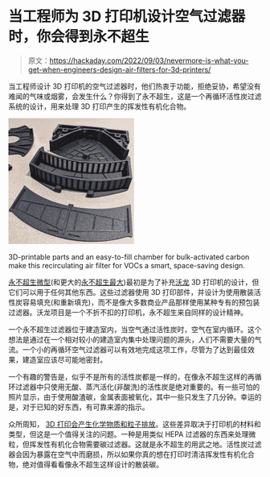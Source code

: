 # 当工程师为 3D 打印机设计空气过滤器时，你会得到永不超生

> 原文：<https://hackaday.com/2022/09/03/nevermore-is-what-you-get-when-engineers-design-air-filters-for-3d-printers/>

当工程师设计 3D 打印机的空气过滤器时，他们热衷于功能，拒绝妥协，希望没有难闻的气味或烟雾，会发生什么？你得到了永不超生，这是一个再循环活性炭过滤系统的设计，用来处理 3D 打印产生的挥发性有机化合物。

[![](img/033088574d5c61e24b4619f0ca55e289.png)](https://hackaday.com/wp-content/uploads/2022/09/print_example2.png)

3D-printable parts and an easy-to-fill chamber for bulk-activated carbon make this recirculating air filter for VOCs a smart, space-saving design.

[永不超生微型](https://github.com/nevermore3d/Nevermore_Micro)(和更大的[永不超生最大](https://github.com/nevermore3d/Nevermore_Max))最初是为了补充[沃龙](https://vorondesign.com/) 3D 打印机的设计，但它们可以用于任何其他东西。这些过滤器使用 3D 打印部件，并设计为使用散装活性炭容易填充(和重新填充)，而不是像大多数商业产品那样使用某种专有的预包装过滤器。沃龙项目是一个不折不扣的打印机，永不超生来自同样的设计精神。

一个永不超生过滤器位于建造室内，当空气通过活性炭时，空气在室内循环。这个想法是通过在一个相对较小的建造室内集中处理问题的源头，人们不需要大量的气流。一个小的再循环空气过滤器可以有效地完成这项工作，尽管为了达到最佳效果，建造室应该尽可能地密封。

一个有趣的警告是，似乎不是所有的活性炭都是一样的，在像永不超生这样的再循环过滤器中只使用无酸、蒸汽活化(非酸洗)的活性炭是绝对重要的。有一些可怕的照片显示，由于使用酸渣碳，金属表面被氧化，其中一些只发生了几分钟。幸运的是，对于已知的好东西，有可靠来源的指示。

众所周知， [3D 打印会产生化学物质和粒子排放](https://hackaday.com/2016/02/01/3d-printing-fumes-new-science/)。这些差异取决于打印机的材料和类型，但这是一个值得关注的问题。一种是用类似 HEPA 过滤器的东西来处理微粒，但挥发性有机化合物需要碳过滤器。这就是永不超生的用武之地。活性炭过滤器会因为暴露在空气中而磨损，所以如果你真的想在打印时清洁挥发性有机化合物，绝对值得看看像永不超生这样设计的散装碳。